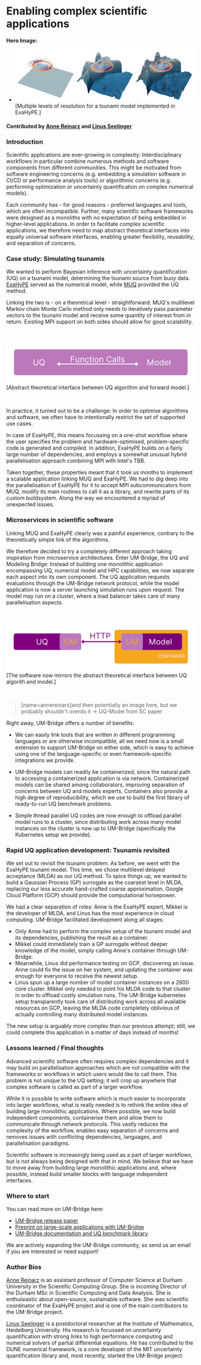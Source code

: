 # Enabling complex scientific applications

**Hero Image:**

 - <img src='../../images/sci-workflows-2.png' />[Multiple levels of resolution for a tsunami model implemented in ExaHyPE.]
 

#### Contributed by [Anne Reinarz](https://github.com/annereinarz) and [Linus Seelinger](https://github.com/linusseelinger/)

### Introduction
Scientific applications are ever-growing in complexity: Interdisciplinary workflows in particular combine numerous methods and software components from different communities. This might be motivated from software engineering concerns (e.g. embedding a simulation software in CI/CD or performance analysis tools) or algorithmic concerns (e.g. performing optimization or uncertainty quantification on complex numerical models).

Each community has - for good reasons - preferred languages and tools, which are often incompatible. Further, many scientific software frameworks were designed as a monoliths with no expectation of being embedded in higher-level applications. In order to facilitate complex scientific applications, we therefore need to map abstract theoretical interfaces into equally universal software interfaces, enabling greater flexibility, reusability, and separation of concerns.

### Case study: Simulating tsunamis

We wanted to perform Bayesian inference with uncertainty quantification (UQ) on a tsunami model, determining the tsunami source from buoy data. [ExaHyPE](https://www.sciencedirect.com/science/article/pii/S001046552030076X?via%3Dihub) served as the numerical model, while [MUQ](https://mituq.bitbucket.io/source/_site/index.html) provided the UQ method.

Linking the two is - on a theoretical level - straightforward: MUQ's multilevel Markov chain Monte Carlo method only needs to iteratively pass parameter vectors to the tsunami model and receive some quantity of interest from in return. Existing MPI support on both sides should allow for good scalability.

<br> 

<img src='../../images/sci-workflows-3.pdf' class='page lightbox' />[Abstract theoretical interface between UQ algorithm and forward model.]

<br>


In practice, it turned out to be a challenge: In order to optimise algorithms and software, we often have to intentionally restrict the set of supported use cases. 

In case of ExaHyPE, this means focussing on a one-shot workflow where the user specifies the problem and hardware-optimised, problem-specific code is generated and compiled. In addition, ExaHyPE builds on a fairly large number of dependencies, and employs a somewhat unusual hybrid parallelisation approach combining MPI with Intel's TBB.

Taken together, these properties meant that it took us months to implement a scalable application linking MUQ and ExaHyPE. We had to dig deep into the parallelisation of ExaHyPE for it to accept MPI subcommunicators from MUQ, modify its main routines to call it as a library, and rewrite parts of its custom buildsystem. Along the way we encountered a myriad of unexpected issues.

### Microservices in scientific software

Linking MUQ and ExaHyPE clearly was a painful experience, contrary to the theoretically simple link of the algorithms.

We therefore decided to try a completely different approach taking inspiration from microservice architectures. Enter UM-Bridge, the UQ and Modeling Bridge: Instead of building one monolithic application encompassing UQ, numerical model and HPC capabilities, we now separate each aspect into its own component. The UQ application requests evaluations through the UM-Bridge network protocol, while the model application is now a server launching simulation runs upon request. The model may run on a cluster, where a load balancer takes care of many parallelisation aspects.


<br> 

<img src='../../images/sci-workflows-4.pdf' class='page lightbox' />[The software now mirrors the abstract theoretical interface between UQ algorith and model.]

<br>

> [name=annereinarz]and then potentially an image here, but we probably shouldn't overdo it -> UQ-Model from SC paper

Right away, UM-Bridge offers a number of benefits:

* We can easily link tools that are written in different programming languages or are otherwise incompatible; all we need now is a small extension to support UM-Bridge on either side, which is easy to achieve using one of the language-specific or even framework-specific integrations we provide.

* UM-Bridge models can readily be containerized, since the natural path to accessing a containerized application is via network. Containerized models can be shared among collaborators, improving separation of concerns between UQ and models experts. Containers also provide a high degree of reproducibility, which we use to build the first library of ready-to-run UQ benchmark problems.

* Simple thread parallel UQ codes are now enough to offload parallel model runs to a cluster, since distributing work across many model instances on the cluster is now up to UM-Bridge (specifically the Kubernetes setup we provide).

### Rapid UQ application development: Tsunamis revisited

We set out to revisit the tsunami problem. As before, we went with the ExaHyPE tsunami model. This time, we chose multilevel delayed acceptance (MLDA) as our UQ method. To spice things up, we wanted to build a Gaussian Process (GP) surrogate as the coarsest level in MLDA, replacing our less accurate hand-crafted coarse approximation. Google Cloud Platform (GCP) should provide the computational horsepower.

We had a clear separation of roles: Anne is the ExaHyPE expert, Mikkel is the developer of MLDA, and Linus has the most experience in cloud computing. UM-Bridge facilitated development along all stages:

* Only Anne had to perform the complex setup of the tsunami model and its dependencies, publishing the result as a container.
* Mikkel could immediately train a GP surrogate without deeper knowledge of the model, simply calling Anne's container through UM-Bridge.
* Meanwhile, Linus did performance testing on GCP, discovering an issue. Anne could fix the issue on her system, and updating the container was enough for everyone to receive the newest setup.
* Linus spun up a large number of model container instances on a 2800 core cluster. Mikkel only needed to point his MLDA code to that cluster in order to offload costly simulation runs. The UM-Bridge kubernetes setup transparently took care of distributing work across all available resources on GCP, leaving the MLDA code completely oblivious of actually controlling many distributed model instances.

The new setup is arguably more complex than our previous attempt; still, we could complete this application in a matter of days instead of months!

### Lessons learned / Final thoughts

Advanced scientific software often requires complex dependencies and it may build on parallelisation approaches which are not compatible with the frameworks or workflows in which users would like to call them. This problem is not unique to the UQ setting; it will crop up anywhere that complex software is called as part of a larger workflow.

While it is possible to write software which is much easier to incorporate into larger workflows, what is really needed is to rethink the entire idea of building large monolithic applications. Where possible, we now build independent components, containerise them and allow them to communicate through network protocols. This vastly reduces the complexity of the workflow, enables easy separation of concerns and removes issues with conflicting dependencies, languages, and parallelisation paradigms.

Scientific software is increasingly being used as a part of larger workflows, but is not always being designed with that in mind. We believe that we have to move away from building large monolithic applications and, where possible, instead build smaller blocks with language independent interfaces.

### Where to start

You can read more on UM-Bridge here:

- [UM-Bridge release paper](https://raw.githubusercontent.com/openjournals/joss-papers/joss.04748/joss.04748/10.21105.joss.04748.pdf)
- [Preprint on large-scale applications with UM-Bridge](https://arxiv.org/abs/2304.14087)
- [UM-Bridge documentation and UQ benchmark library](https://um-bridge-benchmarks.readthedocs.io/en/docs/)

We are actively expanding the UM-Bridge community, so send us an email if you are interested or need support!

### Author Bios

[Anne Reinarz](https://annereinarz.github.io) is an assistant professor of Computer Science at Durham University in the Scientific Computing Group. She is incoming Director of the Durham MSc in Scientific Computing and Data Analysis. She is enthuisiastic about open-source, sustainable software. She was scientific coordinator of the ExaHyPE project and is one of the main contributors to the UM-Bridge project.

[Linus Seelinger](https://linusseelinger.de) is a postdoctoral researcher at the Institute of Mathematics, Heidelberg University. His research is focussed on uncertainty quantification with strong links to high performance computing and numerical solvers of partial differential equations. He has contributed to the DUNE numerical framework, is a core developer of the MIT uncertainty quantification library and, most recently, started the UM-Bridge project.


